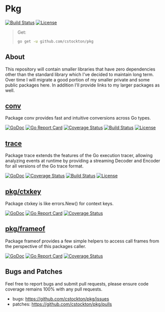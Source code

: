# Pkg

  [![Build Status](http://img.shields.io/travis/cstockton/pkg.svg?style=flat-square)](https://travis-ci.org/cstockton/pkg)
  [![License](http://img.shields.io/badge/license-mit-blue.svg?style=flat-square)](https://raw.githubusercontent.com/cstockton/pkg/master/LICENSE)

  > Get:
  > ```bash
  > go get -u github.com/cstockton/pkg
  > ```


## About

This repository will contain smaller libraries that have zero dependencies other
than the standard library which I've decided to maintain long term. Over time
I will migrate a good portion of my smaller private and some public packages
here. In addition I'll provide links to my larger packages as well.


## [conv](https://github.com/cstockton/go-conv)

Package conv provides fast and intuitive conversions across Go types.

  [![GoDoc](http://img.shields.io/badge/go-documentation-blue.svg?style=flat-square)](http://godoc.org/github.com/cstockton/go-conv)
  [![Go Report Card](https://goreportcard.com/badge/github.com/cstockton/go-conv?style=flat-square)](https://goreportcard.com/report/github.com/cstockton/go-conv)
  [![Coverage Status](https://img.shields.io/codecov/c/github/cstockton/go-conv/master.svg?style=flat-square)](https://codecov.io/github/cstockton/go-conv?branch=master)
  [![Build Status](http://img.shields.io/travis/cstockton/go-conv.svg?style=flat-square)](https://travis-ci.org/cstockton/go-conv)
  [![License](http://img.shields.io/badge/license-mit-blue.svg?style=flat-square)](https://raw.githubusercontent.com/cstockton/go-conv/master/LICENSE)


## [trace](https://github.com/cstockton/go-trace)

Package trace extends the features of the Go execution tracer, allowing
analyzing events at runtime by providing a streaming Decoder and Encoder for all
versions of the Go trace format.

  [![GoDoc](http://img.shields.io/badge/go-documentation-blue.svg?style=flat-square)](http://godoc.org/github.com/cstockton/go-trace)
  [![Coverage Status](https://img.shields.io/codecov/c/github/cstockton/go-trace/master.svg?style=flat-square)](https://codecov.io/github/cstockton/go-trace?branch=master)
  [![Build Status](http://img.shields.io/travis/cstockton/go-trace.svg?style=flat-square)](https://travis-ci.org/cstockton/go-trace)
  [![License](http://img.shields.io/badge/license-mit-blue.svg?style=flat-square)](https://raw.githubusercontent.com/cstockton/go-trace/master/LICENSE)


## [pkg/ctxkey](https://github.com/cstockton/pkg/tree/master/ctxkey)

Package ctxkey is like errors.New() for context keys.

  [![GoDoc](http://img.shields.io/badge/go-documentation-blue.svg?style=flat-square)](http://godoc.org/github.com/cstockton/pkg/ctxkey)
  [![Go Report Card](https://goreportcard.com/badge/github.com/cstockton/pkg/ctxkey?style=flat-square)](https://goreportcard.com/report/github.com/cstockton/pkg/ctxkey)
  [![Coverage Status](https://img.shields.io/codecov/c/github/cstockton/pkg/ctxkey/master.svg?style=flat-square)](https://codecov.io/github/cstockton/pkg/ctxkey?branch=master)


## [pkg/frameof](https://github.com/cstockton/pkg/tree/master/frameof)

Package frameof provides a few simple helpers to access call frames from the
perspective of this packages caller.

  [![GoDoc](http://img.shields.io/badge/go-documentation-blue.svg?style=flat-square)](http://godoc.org/github.com/cstockton/pkg/frameof)
  [![Go Report Card](https://goreportcard.com/badge/github.com/cstockton/pkg/frameof?style=flat-square)](https://goreportcard.com/report/github.com/cstockton/pkg/frameof)
  [![Coverage Status](https://img.shields.io/codecov/c/github/cstockton/pkg/frameof/master.svg?style=flat-square)](https://codecov.io/github/cstockton/pkg/frameof?branch=master)


## Bugs and Patches

  Feel free to report bugs and submit pull requests, please ensure code coverage
  remains 100% with any pull requests.

  * bugs:
    <https://github.com/cstockton/pkg/issues>
  * patches:
    <https://github.com/cstockton/pkg/pulls>
